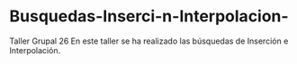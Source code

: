 # Busquedas-Inserci-n-Interpolacion-
Taller Grupal 26
En este taller se ha realizado las búsquedas de Inserción e Interpolación.
